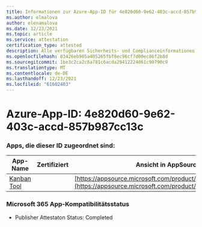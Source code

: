 ```yaml
---
title: Informationen zur Azure-App-ID für 4e820d60-9e62-403c-accd-857b987cc13c
ms.author: elmalova
author: elenamalova
ms.date: 12/23/2021
ms.topic: article
ms.service: attestation
certification_type: attested
description: Alle verfügbaren Sicherheits- und Complianceinformationen für 4e820d60-9e62-403c-accd-857b987cc13c.
ms.openlocfilehash: 83426eb905a405265fbf8ec96cf7d00ec86f2b8d
ms.sourcegitcommit: 1be3c2ca2c8a781c6acda29412224061c90790c9
ms.translationtype: MT
ms.contentlocale: de-DE
ms.lasthandoff: 12/23/2021
ms.locfileid: "61602403"
---
```

# <a name="azure-app-id-4e820d60-9e62-403c-accd-857b987cc13c"></a>Azure-App-ID: 4e820d60-9e62-403c-accd-857b987cc13c


### <a name="apps-associated-with-this-id"></a>Apps, die dieser ID zugeordnet sind:
| **App-Name** | **Zertifiziert** | **Ansicht in AppSource** |
|--------------|---------------|-----------------------|
| [Kanban Tool](https://docs.microsoft.com/microsoft-365-app-certification/forward/WA200002121) |  | [https://appsource.microsoft.com/product/office/WA200002121](https://appsource.microsoft.com/product/office/WA200002121) |

### <a name="microsoft-365-app-compliance-status"></a>Microsoft 365 App-Kompatibilitätsstatus
- Publisher Attestaton Status: Completed
